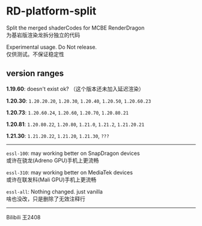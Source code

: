 # RD-platform-split
Split the merged shaderCodes for MCBE RenderDragon  
为基岩版渲染龙拆分独立的代码

Experimental usage. Do Not release.  
仅供测试。不保证稳定性

version ranges
---

  **1.19.60**: doesn't exist ok? （这个版本还未加入延迟渲染）

  **1.20.30**: `1.20.20.20`, `1.20.30`, `1.20.40`, `1.20.50`, `1.20.60.23`

  **1.20.73**: `1.20.60.24`, `1.20.60`, `1.20.70`, `1.20.80.21`

  **1.20.81**: `1.20.80.22`, `1.20.80`, `1.21.0`, `1.21.2`, `1.21.20.21` 

  **1.21.30**: `1.21.20.22`, `1.21.20`, `1.21.30`, `???`

---

`essl-100`: may working better on SnapDragon devices  
或许在骁龙(Adreno GPU)手机上更流畅

`essl-310`: may working better on MediaTek devices  
或许在联发科(Mali GPU)手机上更流畅

`essl-all`: Nothing changed. just vanilla  
啥也没改，只是删除了无效注释行


***
Bilibili 王2408